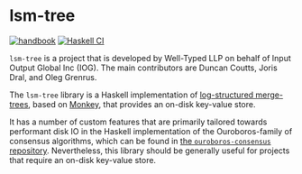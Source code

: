 # lsm-tree

[![handbook](https://img.shields.io/badge/policy-Cardano%20Engineering%20Handbook-informational)](https://input-output-hk.github.io/cardano-engineering-handbook)
[![Haskell CI](https://img.shields.io/github/actions/workflow/status/input-output-hk/lsm-tree/haskell.yml?label=Build&style=flat)](https://github.com/input-output-hk/lsm-tree/actions/workflows/haskell.yml)

`lsm-tree` is a project that is developed by Well-Typed LLP on behalf of Input Output Global Inc (IOG). The main contributors are Duncan Coutts, Joris Dral, and Oleg Grenrus.

The `lsm-tree` library is a Haskell implementation of [log-structured merge-trees](https://en.wikipedia.org/wiki/Log-structured_merge-tree), based on [Monkey](https://dl.acm.org/doi/abs/10.1145/3035918.3064054), that provides an on-disk key-value store.

It has a number of custom features that are primarily tailored towards performant disk IO in the Haskell implementation of the Ouroboros-family of consensus algorithms, which can be found in [the `ouroboros-consensus` repository](https://github.com/input-output-hk/ouroboros-consensus/). Nevertheless, this library should be generally useful for projects that require an on-disk key-value store.